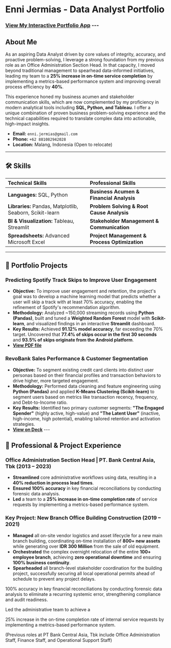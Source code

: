 # Enni Jermias - Data Analyst Portfolio

### [View My Interactive Portfolio App](https://your-streamlit-app-url.streamlit.app/) ---

## About Me

As an aspiring Data Analyst driven by core values of integrity, accuracy, and proactive problem-solving, I leverage a strong foundation from my previous role as an Office Administration Section Head. In that capacity, I moved beyond traditional management to spearhead data-informed initiatives, leading my team to a **25% increase in on-time service completion** by implementing a metrics-based performance system and improving overall process efficiency by **40%**.

This experience honed my business acumen and stakeholder communication skills, which are now complemented by my proficiency in modern analytical tools including **SQL, Python, and Tableau**. I offer a unique combination of proven business problem-solving experience and the technical capabilities required to translate complex data into actionable, high-impact insights.

* **Email:** `enni.jermias@gmail.com`
* **Phone:** `+62 881082942028`
* **Location:** Malang, Indonesia (Open to relocate)

---

## 🛠️ Skills

| Technical Skills | Professional Skills |
| :--- | :--- |
| **Languages:** SQL, Python | **Business Acumen & Financial Analysis** |
| **Libraries:** Pandas, Matplotlib, Seaborn, Scikit-learn | **Problem Solving & Root Cause Analysis** |
| **BI & Visualization:** Tableau, Streamlit | **Stakeholder Management & Communication** |
| **Spreadsheets:** Advanced Microsoft Excel | **Project Management & Process Optimization** |

---

## 📂 Portfolio Projects

### Predicting Spotify Track Skips to Improve User Engagement
* **Objective:** To improve user engagement and retention, the project's goal was to develop a machine learning model that predicts whether a user will skip a track with at least 70% accuracy, enabling the refinement of Spotify's recommendation algorithm.
* **Methodology:** Analyzed ~150,000 streaming records using **Python (Pandas)**, built and tuned a **Weighted Random Forest** model with **Scikit-learn**, and visualized findings in an interactive **Streamlit** dashboard.
* **Key Results:** Achieved **91.12% model accuracy**, far exceeding the 70% target. Uncovered that **77.4% of skips occur in the first 30 seconds** and **93.5% of skips originate from the Android platform**.
* **[View PDF file](https://drive.google.com/file/d/1vSLozk2oMHycUSwZh4fb0z8em722d369/view?usp=sharing)**

### RevoBank Sales Performance & Customer Segmentation
* **Objective:** To segment existing credit card clients into distinct user personas based on their financial profiles and transaction behaviors to drive higher, more targeted engagement.
* **Methodology:** Performed data cleaning and feature engineering using **Python (Pandas)** and applied **K-Means Clustering (Scikit-learn)** to segment users based on metrics like transaction recency, frequency, and Debt-to-Income ratio.
* **Key Results:** Identified two primary customer segments: **"The Engaged Spender"** (highly active, high-value) and **"The Latent User"** (inactive, high-income, high potential), enabling tailored retention and activation strategies.
* **[View on Deck](https://docs.google.com/presentation/d/1qrlX4-W6nHXHCN2Qsdh9sn0r_aMyTPKx1tzqrYytwj4/edit?usp=sharing)** ---

## 🏢 Professional & Project Experience

### Office Administration Section Head | PT. Bank Central Asia, Tbk (2013 – 2023)
* **Streamlined** core administrative workflows using data, resulting in a **40% reduction in process lead times**.
* **Ensured 100% accuracy** in key financial reconciliations by conducting forensic data analysis.
* **Led** a team to a **25% increase in on-time completion rate** of service requests by implementing a metrics-based performance system.

### Key Project: New Branch Office Building Construction (2019 – 2021)
* **Managed** all on-site vendor logistics and asset lifecycle for a new main branch building, coordinating on-time installation of **800+ new assets** while generating over **IDR 300 Million** from the sale of old equipment.
* **Orchestrated** the complex overnight relocation of the entire **100+ employee branch**, achieving **zero operational downtime** and ensuring **100% business continuity**.
* **Spearheaded** all branch-level stakeholder coordination for the building project, successfully securing all local operational permits ahead of schedule to prevent any project delays.

100% accuracy in key financial reconciliations by conducting forensic data analysis to eliminate a recurring systemic error, strengthening compliance and audit readiness.


Led the administrative team to achieve a 

25% increase in the on-time completion rate of internal service requests by implementing a metrics-based performance system.



(Previous roles at PT Bank Central Asia, Tbk include Office Administration Staff, Finance Staff, and Operational Support Staff) 
